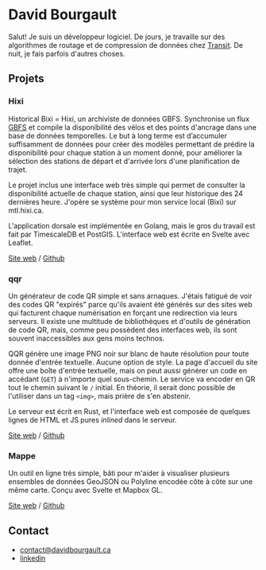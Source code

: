 # David Bourgault

Salut! Je suis un développeur logiciel. De jours, je travaille sur des
algorithmes de routage et de compression de données chez
[Transit](https://transit.app/fr/). De nuit, je fais parfois d'autres choses.

## Projets

### Hixi

Historical Bixi = Hixi, un archiviste de données GBFS. Synchronise un flux
[GBFS](https://gbfs.org/) et compile la disponibilité des vélos et des points
d'ancrage dans une base de données temporelles. Le but à long terme est
d’accumuler suffisamment de données pour créer des modèles permettant de prédire
la disponibilité pour chaque station à un moment donné, pour améliorer la
sélection des stations de départ et d'arrivée lors d'une planification de
trajet.

Le projet inclus une interface web très simple qui permet de consulter la
disponibilité actuelle de chaque station, ainsi que leur historique des 24
dernières heure. J'opère se système pour mon service local (Bixi) sur
mtl.hixi.ca.

L'application dorsale est implémentée en Golang, mais le gros du travail est
fait par TimescaleDB et PostGIS. L'interface web est écrite en Svelte avec
Leaflet.

[Site web](https://mtl.hixi.ca) / [Github](https://github.com/ngc7293/hixi)

### qqr

Un générateur de code QR simple et sans arnaques. J'étais fatigué de voir des
codes QR "expirés" parce qu'ils avaient été générés sur des sites web qui
facturent chaque numérisation en forçant une redirection via leurs serveurs. Il
existe une multitude de bibliothèques et d'outils de génération de code QR,
mais, comme peu possèdent des interfaces web, ils sont souvent inaccessibles
aux gens moins technos.

QQR génère une image PNG noir sur blanc de haute résolution pour toute donnée
d'entrée textuelle. Aucune option de style. La page d'accueil du site offre une
boîte d'entrée textuelle, mais on peut aussi générer un code en accédant (`GET`)
à n'importe quel sous-chemin. Le service va encoder en QR tout le chemin suivant
le `/` initial. En théorie, il serait donc possible de l'utiliser dans un tag
`<img>`, mais prière de s'en abstenir.

Le serveur est écrit en Rust, et l'interface web est composée de quelques lignes
de HTML et JS pures _inlined_ dans le serveur.

[Site web](https://davidbourgault.ca/qr/) / [Github](https://github.com/ngc7293/qqr)

### Mappe

Un outil en ligne très simple, bâti pour m'aider à visualiser plusieurs ensembles
de données GeoJSON ou Polyline encodée côte à côte sur une même carte. Conçu
avec Svelte et Mapbox GL.

[Site web](https://davidbourgault.ca/map/) / [Github](https://github.com/ngc7293/mappe)
 
## Contact

 - [contact@davidbourgault.ca](mailto:contact@davidbourgault.ca)
 - [linkedin](https://linkedin.com/in/davidbourgault)
